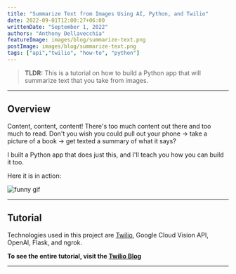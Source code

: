 ```yaml
---
title: "Summarize Text from Images Using AI, Python, and Twilio"
date: 2022-09-01T12:00:27+06:00
writtenDate: "September 1, 2022"
authors: "Anthony Dellavecchia"
featureImage: images/blog/summarize-text.png
postImage: images/blog/summarize-text.png
tags: ["api","twilio", "how-to", "python"]
---
```


> **TLDR:** This is a tutorial on how to build a Python app that will summarize text that you take from images.

---

## Overview

Content, content, content! There's too much content out there and too much to read. Don't you wish you could pull out your phone -> take a picture of a book -> get texted a summary of what it says?

I built a Python app that does just this, and I'll teach you how you can build it too.

Here it is in action:

![funny gif](/images/blog/summarize-text.gif)

---

## Tutorial

Technologies used in this project are [Twilio](https://twilio.com), Google Cloud Vision API, OpenAI, Flask, and ngrok.

**To see the entire tutorial, visit the [Twilio Blog](https://www.twilio.com/blog/summarize-text-from-images-using-ai-and-twilio)**





---
